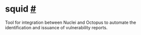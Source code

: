 # squid [#](https://app.clickup.com/t/3016679/PS-9146)
Tool for integration between Nuclei and Octopus to automate the identification and issuance of vulnerability reports.
